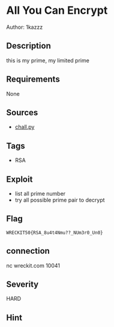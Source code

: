 # All You Can Encrypt

Author: 1kazzz

## Description

this is my prime, my limited prime

## Requirements

None

## Sources
- [chall.py](./dist/chall.py)

## Tags
- RSA

## Exploit

- list all prime number
- try all possible prime pair to decrypt

## Flag

```
WRECKIT50{RSA_8u4t4Nmu??_NUm3r0_Un0}
```
## connection
nc wreckit.com 10041

## Severity
HARD

## Hint
